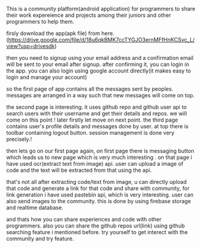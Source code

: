 This is a community platform(android application) for programmers to  share their work expereience and projects among their juniors and other programmers to help them.

firsly download the app(apk file) from here.(https://drive.google.com/file/d/18u6qkBMK7ccTYGJO3ernMFfHnKCSvc_L/view?usp=drivesdk)

then you need to signup using your email address and a confirmation email will be sent to your email after signup. after confirming it, you can login in the app.
you can also login using google account directly(it makes easy to login and manage your account)

so the first page of app contains all the messages sent by peoples. messages are arranged in a way such that new messages will come on top.

the second page is interesting. it uses github repo and github user api to search users with their username and get their details and repos. we will come on this point !
later firstly let move on next point.
the third page contains user's profile details and messages done by user. at top there is toolbar containing logout button. session management is done very precisely.!


then lets go on our first page again, on first page there is messaging button which leads us to new page which is very much interesting .
on that page i have used ocr(extract text from image) api. user can upload a image of code and the text will be extracted from that using the api.

that's not all after extracting code/text from image, u can directly upload that code and generate a link for that code and share with community, for link generation i 
have used pastebin api, which is very interesting. 
user can also send images to the community. this is done by using firebase storage and realtime database.


and thats how you can share experiences and code with other programmers.
also you can share the github repos url(link) using github searching feature i mentioned before.
try yourself to get interect with the community and try feature. 
